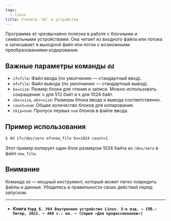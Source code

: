 ```yaml
---
tags:
  - linux
title: Утилита `dd` и устройства
---
```

Программа `dd` чрезвычайно полезна в работе с блочными и символьными устройствами. Она читает из входного файла или потока и записывает в выходной файл или поток с возможными преобразованиями кодирования.

## Важные параметры команды `dd`

- `if=file`: Файл ввода (по умолчанию — стандартный ввод).
- `of=file`: Файл вывода (по умолчанию — стандартный вывод).
- `bs=size`: Размер блока для чтения и записи. Можно использовать сокращения: `b` для 512 байт и `k` для 1024 байт.
- `ibs=size`, `obs=size`: Размеры блока ввода и вывода соответственно.
- `count=num`: Общее количество блоков для копирования.
- `skip=num`: Пропуск первых `num` блоков в файле ввода.

## Пример использования

```bash
$ dd if=/dev/zero of=new_file bs=1024 count=1
```

Этот пример копирует один блок размером 1024 байта из `/dev/zero` в файл `new_file`.

## Внимание

Команда `dd` — мощный инструмент, который может легко повредить файлы и данные. Убедитесь в правильности своих действий перед запуском.

---
- #### Книга  `Уорд Б. У64 Внутреннее устройство Linux. 3-е изд. — СПб.: Питер, 2022. — 480 с.: ил. — (Серия «Для профессионалов»)`
